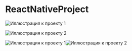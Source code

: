 # ReactNativeProject
![Иллюстрация к проекту 1](https://github.com/kittyAleks/ReactNativeProject/tree/master/src/img/Screen_1.png)

![Иллюстрация к проекту 2](https://github.com/kittyAleks/ReactNativeProject/tree/master/src/img/Screen_2.png)

![Иллюстрация к проекту 1](../master/src/img/Screen_1.png)![Иллюстрация к проекту 2](../master/src/img/Screen_2.png)


